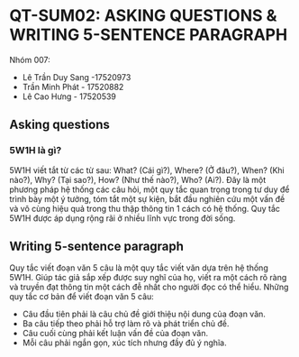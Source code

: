 ﻿#  QT-SUM02: ASKING QUESTIONS & WRITING 5-SENTENCE PARAGRAPH

Nhóm 007: 
- Lê Trần Duy Sang -17520973 
-  Trần Minh Phát - 17520882 
-  Lê Cao Hưng - 17520539

## Asking questions
### 5W1H là gì?
5W1H viết tắt từ các từ sau: What? (Cái gì?), Where? (Ở đâu?), When? (Khi nào?), Why? (Tại sao?), How? (Như thế nào?), Who? (Ai?). Đây là một phương pháp hệ thống các câu hỏi, một quy tắc quan trọng trong tư duy để trình bày một ý tưởng, tóm tắt một sự kiện, bắt đầu nghiên cứu một vấn đề và vô cùng hiệu quả trong thu thập thông tin 1 cách có hệ thống. Quy tắc 5W1H được áp dụng rộng rãi ở nhiều lĩnh vực trong đời sống.

## Writing 5-sentence paragraph
Quy tắc viết đoạn văn 5 câu là một quy tắc viết văn dựa trên hệ thống 5W1H. Giúp tác giả sắp xếp được suy nghĩ của họ, viết ra một cách rõ ràng và truyền đạt thông tin một cách đễ nhất cho người đọc có thể hiểu. Những quy tắc cơ bản để viết đoạn văn 5 câu:

-	Câu đầu tiên phải là câu chủ đề giới thiệu nội dung của đoạn văn.
-	Ba câu tiếp theo phải hỗ trợ làm rõ và phát triển chủ đề.
-	Câu cuối cùng phải kết luận vấn đề của đoạn văn.
-	Mỗi câu phải ngắn gọn, xúc tích nhưng đầy đủ ý nghĩa.



